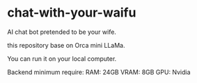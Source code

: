 # chat-with-your-waifu
AI chat bot pretended to be your wife.

this repository base on Orca mini LLaMa.

You can run it on your local computer. 

Backend
minimum require: 
  RAM: 24GB
  VRAM: 8GB
  GPU: Nvidia
